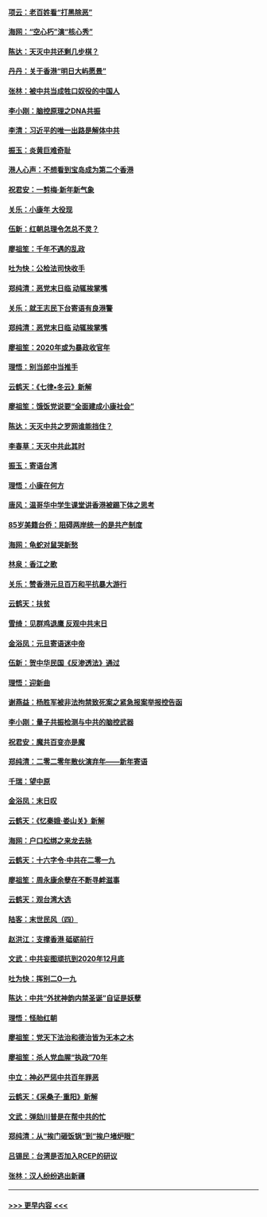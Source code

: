 #### [项云：老百姓看“打黑除恶”](../pages/nsc993/n11785398.md?t=01120102) 
#### [海网：“空心朽”演“核心秀”](../pages/nsc993/n11783874.md?t=01120102) 
#### [陈达：天灭中共还剩几步棋？](../pages/nsc993/n11783719.md?t=01120102) 
#### [丹丹：关于香港“明日大屿愿景”](../pages/nsc993/n11783273.md?t=01120102) 
#### [张林：被中共当成牲口奴役的中国人](../pages/nsc993/n11782397.md?t=01120102) 
#### [李小刚：脑控原理之DNA共振](../pages/nsc993/n11780962.md?t=01120102) 
#### [李清：习近平的唯一出路是解体中共](../pages/nsc993/n11780866.md?t=01120102) 
#### [振玉：炎黄巨难奇耻](../pages/nsc993/n11779632.md?t=01120102) 
#### [港人心声：不想看到宝岛成为第二个香港](../pages/nsc993/n11778817.md?t=01120102) 
#### [祝君安：一剪梅‧新年新气象](../pages/nsc993/n11776340.md?t=01120102) 
#### [关乐：小康年 大役现](../pages/nsc993/n11774213.md?t=01120102) 
#### [伍新：红朝总理令怎总不灵？](../pages/nsc993/n11770813.md?t=01120102) 
#### [廖祖笙：千年不遇的乱政](../pages/nsc993/n11770373.md?t=01120102) 
#### [吐为快：公检法司快收手](../pages/nsc993/n11770359.md?t=01120102) 
#### [郑纯清：恶党末日临 动辄挨掌嘴](../pages/nsc993/n11769912.md?t=01120102) 
#### [关乐：就王志民下台寄语有良港警](../pages/nsc993/n11769903.md?t=01120102) 
#### [郑纯清：恶党末日临 动辄挨掌嘴](../pages/nsc993/n11769356.md?t=01120102) 
#### [廖祖笙：2020年或为暴政收官年](../pages/nsc993/n11768216.md?t=01120102) 
#### [理悟：别当郎中当推手](../pages/nsc993/n11768243.md?t=01120102) 
#### [云鹤天：《七律▪冬云》新解](../pages/nsc993/n11768204.md?t=01120102) 
#### [廖祖笙：饿饭党说要“全面建成小康社会”](../pages/nsc993/n11767482.md?t=01120102) 
#### [陈达：天灭中共之罗网谁能挡住？](../pages/nsc993/n11767465.md?t=01120102) 
#### [李春草：天灭中共此其时](../pages/nsc993/n11767452.md?t=01120102) 
#### [振玉：寄语台湾](../pages/nsc993/n11767432.md?t=01120102) 
#### [理悟：小康在何方](../pages/nsc993/n11767394.md?t=01120102) 
#### [唐风：温哥华中学生课堂讲香港被踢下体之思考](../pages/nsc993/n11766848.md?t=01120102) 
#### [85岁美籍台侨：阻碍两岸统一的是共产制度](../pages/nsc993/n11765043.md?t=01120102) 
#### [海网：龟蛇对鼠哭新愁](../pages/nsc993/n11764895.md?t=01120102) 
#### [林泉：香江之歌](../pages/nsc993/n11764415.md?t=01120102) 
#### [关乐：赞香港元旦百万和平抗暴大游行](../pages/nsc993/n11764382.md?t=01120102) 
#### [云鹤天：扶贫](../pages/nsc993/n11764245.md?t=01120102) 
#### [雪绮：见群鸡退鹰  反观中共末日](../pages/nsc993/n11762112.md?t=01120102) 
#### [金浴凤：元旦寄语迷中帝](../pages/nsc993/n11761788.md?t=01120102) 
#### [伍新：贺中华民国《反渗透法》通过](../pages/nsc993/n11761994.md?t=01120102) 
#### [理悟：迎新曲](../pages/nsc993/n11761152.md?t=01120102) 
#### [谢燕益：杨胜军被非法拘禁致死案之紧急报案举报控告函](../pages/nsc993/n11756134.md?t=01120102) 
#### [李小刚：量子共振检测与中共的脑控武器](../pages/nsc993/n11754518.md?t=01120102) 
#### [祝君安：魔共百变亦是魔](../pages/nsc993/n11754469.md?t=01120102) 
#### [郑纯清：二零二零年散伙演弃年——新年寄语](../pages/nsc993/n11754195.md?t=01120102) 
#### [千瑞：望中原](../pages/nsc993/n11754159.md?t=01120102) 
#### [金浴凤：末日叹](../pages/nsc993/n11752359.md?t=01120102) 
#### [云鹤天：《忆秦娥‧娄山关》新解](../pages/nsc993/n11752348.md?t=01120102) 
#### [海网：户口松绑之来龙去脉](../pages/nsc993/n11752328.md?t=01120102) 
#### [云鹤天：十六字令‧中共在二零一九](../pages/nsc993/n11752305.md?t=01120102) 
#### [廖祖笙：周永康余孽在不断寻衅滋事](../pages/nsc993/n11751013.md?t=01120102) 
#### [云鹤天：观台湾大选](../pages/nsc993/n11751007.md?t=01120102) 
#### [陆客：末世民风（四）](../pages/nsc993/n11749203.md?t=01120102) 
#### [赵洪江：支撑香港 砥砺前行](../pages/nsc993/n11748482.md?t=01120102) 
#### [文武：中共妄图顽抗到2020年12月底](../pages/nsc993/n11748446.md?t=01120102) 
#### [吐为快：挥别二O一九](../pages/nsc993/n11748411.md?t=01120102) 
#### [陈达：中共“外扰神韵内禁圣诞”自证是妖孽](../pages/nsc993/n11748226.md?t=01120102) 
#### [理悟：怪胎红朝](../pages/nsc993/n11748206.md?t=01120102) 
#### [廖祖笙：党天下法治和德治皆为无本之木](../pages/nsc993/n11748135.md?t=01120102) 
#### [廖祖笙：杀人党血腥“执政”70年](../pages/nsc993/n11745144.md?t=01120102) 
#### [中立：神必严惩中共百年罪恶](../pages/nsc993/n11744970.md?t=01120102) 
#### [云鹤天：《采桑子‧重阳》新解](../pages/nsc993/n11744948.md?t=01120102) 
#### [文武：弹劾川普是在帮中共的忙](../pages/nsc993/n11744758.md?t=01120102) 
#### [郑纯清：从“挨门砸饭锅”到“挨户堵炉眼”](../pages/nsc993/n11744745.md?t=01120102) 
#### [吕锡民：台湾是否加入RCEP的研议](../pages/nsc993/n11744701.md?t=01120102) 
#### [张林：汉人纷纷逃出新疆](../pages/nsc993/n11743530.md?t=01120102) 

----
#### [ >>> 更早内容 <<< ](../indexes/nsc993-earlier.md)
